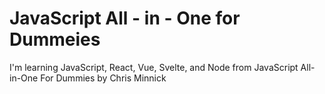 # JavaScript All - in - One for Dummeies

I'm learning JavaScript, React, Vue, Svelte, and Node from JavaScript All-in-One For Dummies by Chris Minnick
